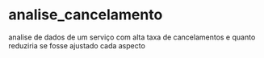 # analise_cancelamento
 analise de dados de um serviço com alta taxa de cancelamentos e quanto reduziria se fosse ajustado cada aspecto
